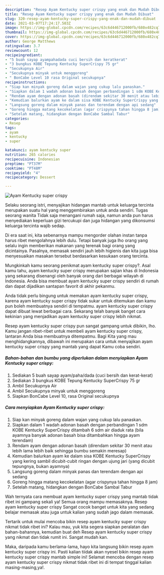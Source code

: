 ```yaml
---
description: "Resep Ayam Kentucky super crispy yang enak dan Mudah Dibuat"
title: "Resep Ayam Kentucky super crispy yang enak dan Mudah Dibuat"
slug: 320-resep-ayam-kentucky-super-crispy-yang-enak-dan-mudah-dibuat
date: 2021-03-07T17:24:17.503Z
image: https://img-global.cpcdn.com/recipes/63c6d446712000fb/680x482cq70/ayam-kentucky-super-crispy-foto-resep-utama.jpg
thumbnail: https://img-global.cpcdn.com/recipes/63c6d446712000fb/680x482cq70/ayam-kentucky-super-crispy-foto-resep-utama.jpg
cover: https://img-global.cpcdn.com/recipes/63c6d446712000fb/680x482cq70/ayam-kentucky-super-crispy-foto-resep-utama.jpg
author: George Matthews
ratingvalue: 3.7
reviewcount: 12
recipeingredient:
- "5 buah sayap ayampahadada cuci bersih dan keratkerat"
- "3 bungkus KOBE Tepung Kentucky SuperCrispy 75 gr"
- "Secukupnya Air"
- "Secukupnya minyak untuk menggoreng"
- " BonCabe Level 10 rasa Original secukupnya"
recipeinstructions:
- "Siap kan minyak goreng dalam wajan yang cukup lalu panaskan."
- "Siapkan dalam 1 wadah adonan basah dengan perbandingan 1 sdm KOBE Kentucky SuperCrispy ditambah 6 sdm air diaduk rata (bila ayamnya banyak adonan basah bisa ditambahkan hingga ayam terendam)"
- "Rendam ayam dengan adonan basah (direndam sekitar 30 menit atau lebih lama lebih baik sehingga bumbu semakin meresap)"
- "Kemudian balurkan ayam ke dalam sisa KOBE Kentucky SuperCrispy yang kering sambil dicubit-cubit ringan dengan ujung jari (yang dicubit tepungnya, bukan ayamnya)"
- "Langsung goreng dalam minyak panas dan terendam dengan api sedang"
- "Goreng hingga matang kecokelatan (agar crispynya tahan hingga 8 jam)"
- "Setelah matang, hidangkan dengan BonCabe Sambal Tabur"
categories:
- Resep
tags:
- ayam
- kentucky
- super

katakunci: ayam kentucky super 
nutrition: 265 calories
recipecuisine: Indonesian
preptime: "PT37M"
cooktime: "PT48M"
recipeyield: "4"
recipecategory: Dessert

---
```



![Ayam Kentucky super crispy](https://img-global.cpcdn.com/recipes/63c6d446712000fb/680x482cq70/ayam-kentucky-super-crispy-foto-resep-utama.jpg)

Selaku seorang istri, menyajikan hidangan mantab untuk keluarga tercinta merupakan suatu hal yang menggembirakan untuk anda sendiri. Tugas seorang  wanita Tidak saja menangani rumah saja, namun anda pun harus menyediakan keperluan gizi tercukupi dan juga hidangan yang dikonsumsi keluarga tercinta wajib sedap.

Di era  saat ini, kita sebenarnya mampu mengorder olahan instan tanpa harus ribet mengolahnya lebih dulu. Tetapi banyak juga lho orang yang selalu ingin memberikan makanan yang terenak bagi orang yang dicintainya. Pasalnya, memasak sendiri jauh lebih higienis dan kita juga bisa menyesuaikan masakan tersebut berdasarkan kesukaan orang tercinta. 



Mungkinkah kamu seorang penikmat ayam kentucky super crispy?. Asal kamu tahu, ayam kentucky super crispy merupakan sajian khas di Indonesia yang sekarang disenangi oleh banyak orang dari berbagai wilayah di Indonesia. Anda bisa membuat ayam kentucky super crispy sendiri di rumah dan dapat dijadikan santapan favorit di akhir pekanmu.

Anda tidak perlu bingung untuk memakan ayam kentucky super crispy, karena ayam kentucky super crispy tidak sukar untuk ditemukan dan kamu pun boleh membuatnya sendiri di tempatmu. ayam kentucky super crispy dapat dibuat lewat berbagai cara. Sekarang telah banyak banget cara kekinian yang menjadikan ayam kentucky super crispy lebih nikmat.

Resep ayam kentucky super crispy pun sangat gampang untuk dibikin, lho. Kamu jangan ribet-ribet untuk membeli ayam kentucky super crispy, lantaran Anda bisa membuatnya ditempatmu. Bagi Kita yang mau menghidangkannya, dibawah ini merupakan cara untuk menyajikan ayam kentucky super crispy yang mantab yang dapat Kamu coba sendiri.

<!--inarticleads1-->

##### Bahan-bahan dan bumbu yang diperlukan dalam menyiapkan Ayam Kentucky super crispy:

1. Sediakan 5 buah sayap ayam/paha/dada (cuci bersih dan kerat-kerat)
1. Sediakan 3 bungkus KOBE Tepung Kentucky SuperCrispy 75 gr
1. Ambil Secukupnya Air
1. Ambil Secukupnya minyak untuk menggoreng
1. Siapkan  BonCabe Level 10, rasa Original secukupnya




<!--inarticleads2-->

##### Cara menyiapkan Ayam Kentucky super crispy:

1. Siap kan minyak goreng dalam wajan yang cukup lalu panaskan.
1. Siapkan dalam 1 wadah adonan basah dengan perbandingan 1 sdm KOBE Kentucky SuperCrispy ditambah 6 sdm air diaduk rata (bila ayamnya banyak adonan basah bisa ditambahkan hingga ayam terendam)
1. Rendam ayam dengan adonan basah (direndam sekitar 30 menit atau lebih lama lebih baik sehingga bumbu semakin meresap)
1. Kemudian balurkan ayam ke dalam sisa KOBE Kentucky SuperCrispy yang kering sambil dicubit-cubit ringan dengan ujung jari (yang dicubit tepungnya, bukan ayamnya)
1. Langsung goreng dalam minyak panas dan terendam dengan api sedang
1. Goreng hingga matang kecokelatan (agar crispynya tahan hingga 8 jam)
1. Setelah matang, hidangkan dengan BonCabe Sambal Tabur




Wah ternyata cara membuat ayam kentucky super crispy yang mantab tidak ribet ini gampang sekali ya! Semua orang mampu memasaknya. Resep ayam kentucky super crispy Sangat cocok banget untuk kita yang sedang belajar memasak atau juga untuk kalian yang sudah jago dalam memasak.

Tertarik untuk mulai mencoba bikin resep ayam kentucky super crispy nikmat tidak ribet ini? Kalau mau, yuk kita segera siapkan peralatan dan bahan-bahannya, kemudian buat deh Resep ayam kentucky super crispy yang nikmat dan tidak rumit ini. Sangat mudah kan. 

Maka, daripada kamu berlama-lama, hayo kita langsung bikin resep ayam kentucky super crispy ini. Pasti kalian tiidak akan nyesel bikin resep ayam kentucky super crispy mantab simple ini! Selamat mencoba dengan resep ayam kentucky super crispy nikmat tidak ribet ini di tempat tinggal kalian masing-masing,ya!.

